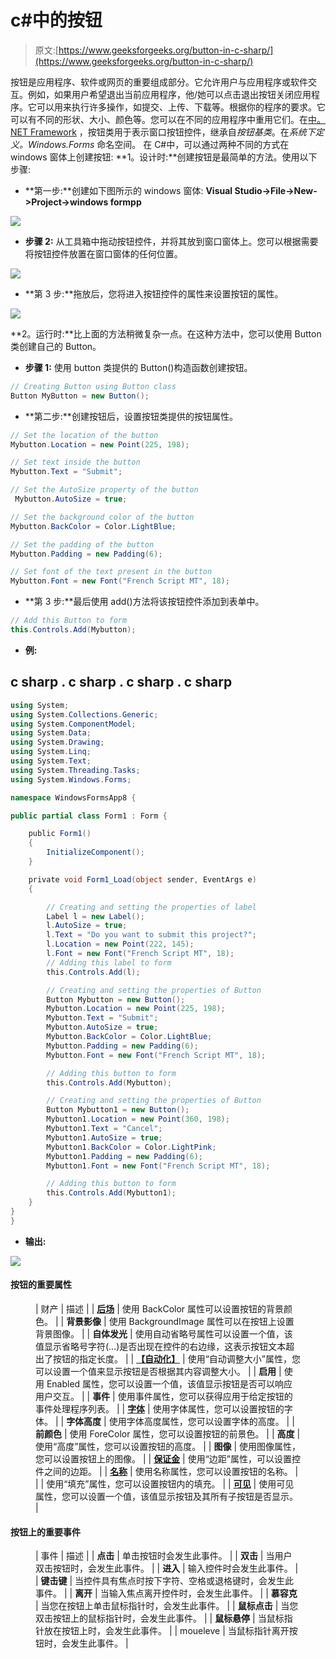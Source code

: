 # c#中的按钮

> 原文:[https://www.geeksforgeeks.org/button-in-c-sharp/](https://www.geeksforgeeks.org/button-in-c-sharp/)

按钮是应用程序、软件或网页的重要组成部分。它允许用户与应用程序或软件交互。例如，如果用户希望退出当前应用程序，他/她可以点击退出按钮关闭应用程序。它可以用来执行许多操作，如提交、上传、下载等。根据你的程序的要求。它可以有不同的形状、大小、颜色等。您可以在不同的应用程序中重用它们。在[中。NET Framework](https://www.geeksforgeeks.org/introduction-to-net-framework/) ，按钮类用于表示窗口按钮控件，继承自*按钮基类*。在*系统下定义。Windows.Forms* 命名空间。
在 C#中，可以通过两种不同的方式在 windows 窗体上创建按钮:
**1。设计时:**创建按钮是最简单的方法。使用以下步骤:

*   **第一步:**创建如下图所示的 windows 窗体:
    **Visual Studio->File->New->Project->windows formpp**

![](img/9889dfd1d09174ca813cf58170ab9cc8.png)

*   **步骤 2:** 从工具箱中拖动按钮控件，并将其放到窗口窗体上。您可以根据需要将按钮控件放置在窗口窗体的任何位置。

![](img/0b31a65af0d8e88d00c1bc1cbd4fff08.png)

*   **第 3 步:**拖放后，您将进入按钮控件的属性来设置按钮的属性。

![](img/4a0d8c6c3c033dced655e8e0e4d13616.png)

**2。运行时:**比上面的方法稍微复杂一点。在这种方法中，您可以使用 Button 类创建自己的 Button。

*   **步骤 1:** 使用 button 类提供的 Button()构造函数创建按钮。

```cs
// Creating Button using Button class
Button MyButton = new Button();
```

*   **第二步:**创建按钮后，设置按钮类提供的按钮属性。

```cs
// Set the location of the button
Mybutton.Location = new Point(225, 198);

// Set text inside the button
Mybutton.Text = "Submit";

// Set the AutoSize property of the button
 Mybutton.AutoSize = true;

// Set the background color of the button
Mybutton.BackColor = Color.LightBlue;

// Set the padding of the button
Mybutton.Padding = new Padding(6);

// Set font of the text present in the button
Mybutton.Font = new Font("French Script MT", 18);
```

*   **第 3 步:**最后使用 add()方法将该按钮控件添加到表单中。

```cs
// Add this Button to form
this.Controls.Add(Mybutton);
```

*   **例:**

## c sharp . c sharp . c sharp . c sharp

```cs
using System;
using System.Collections.Generic;
using System.ComponentModel;
using System.Data;
using System.Drawing;
using System.Linq;
using System.Text;
using System.Threading.Tasks;
using System.Windows.Forms;

namespace WindowsFormsApp8 {

public partial class Form1 : Form {

    public Form1()
    {
        InitializeComponent();
    }

    private void Form1_Load(object sender, EventArgs e)
    {

        // Creating and setting the properties of label
        Label l = new Label();
        l.AutoSize = true;
        l.Text = "Do you want to submit this project?";
        l.Location = new Point(222, 145);
        l.Font = new Font("French Script MT", 18);
        // Adding this label to form
        this.Controls.Add(l);

        // Creating and setting the properties of Button
        Button Mybutton = new Button();
        Mybutton.Location = new Point(225, 198);
        Mybutton.Text = "Submit";
        Mybutton.AutoSize = true;
        Mybutton.BackColor = Color.LightBlue;
        Mybutton.Padding = new Padding(6);
        Mybutton.Font = new Font("French Script MT", 18);

        // Adding this button to form
        this.Controls.Add(Mybutton);

        // Creating and setting the properties of Button
        Button Mybutton1 = new Button();
        Mybutton1.Location = new Point(360, 198);
        Mybutton1.Text = "Cancel";
        Mybutton1.AutoSize = true;
        Mybutton1.BackColor = Color.LightPink;
        Mybutton1.Padding = new Padding(6);
        Mybutton1.Font = new Font("French Script MT", 18);

        // Adding this button to form
        this.Controls.Add(Mybutton1);
    }
}
}
```

*   **输出:**

![](img/6f897197a7e9ff8be8386b7cb37bea83.png)

#### 按钮的重要属性

<figure class="table">

| 财产 | 描述 |
| [**后场**](https://www.geeksforgeeks.org/how-to-set-the-background-color-of-the-button-in-c-sharp/) | 使用 BackColor 属性可以设置按钮的背景颜色。 |
| **背景影像** | 使用 BackgroundImage 属性可以在按钮上设置背景图像。 |
| **自体发光** | 使用自动省略号属性可以设置一个值，该值显示省略号字符(…)是否出现在控件的右边缘，这表示按钮文本超出了按钮的指定长度。 |
| [**【自动化】**](https://www.geeksforgeeks.org/how-to-set-the-size-of-the-button-in-c-sharp/) | 使用“自动调整大小”属性，您可以设置一个值来显示按钮是否根据其内容调整大小。 |
| **启用** | 使用 Enabled 属性，您可以设置一个值，该值显示按钮是否可以响应用户交互。 |
| **事件** | 使用事件属性，您可以获得应用于给定按钮的事件处理程序列表。 |
| [**字体**](https://www.geeksforgeeks.org/how-to-set-the-font-of-the-button-in-c-sharp/) | 使用字体属性，您可以设置按钮的字体。 |
| **字体高度** | 使用字体高度属性，您可以设置字体的高度。 |
| **前颜色** | 使用 ForeColor 属性，您可以设置按钮的前景色。 |
| **高度** | 使用“高度”属性，您可以设置按钮的高度。 |
| **图像** | 使用图像属性，您可以设置按钮上的图像。 |
| [**保证金**](https://www.geeksforgeeks.org/how-to-set-the-margin-of-the-buttons-in-c-sharp/) | 使用“边距”属性，可以设置控件之间的边距。 |
| [**名称**](https://www.geeksforgeeks.org/how-to-set-the-name-of-the-button-in-c-sharp/) | 使用名称属性，您可以设置按钮的名称。 |
| [](https://www.geeksforgeeks.org/how-to-set-the-padding-of-the-button-in-c-sharp/) | 使用“填充”属性，您可以设置按钮内的填充。 |
| [**可见**](https://www.geeksforgeeks.org/how-to-set-the-visibility-of-the-button-in-c-sharp/) | 使用可见属性，您可以设置一个值，该值显示按钮及其所有子按钮是否显示。 |

</figure>

#### 按钮上的重要事件

<figure class="table">

| 事件 | 描述 |
| **点击** | 单击按钮时会发生此事件。 |
| **双击** | 当用户双击按钮时，会发生此事件。 |
| **进入** | 输入控件时会发生此事件。 |
| **键击键** | 当控件具有焦点时按下字符、空格或退格键时，会发生此事件。 |
| **离开** | 当输入焦点离开控件时，会发生此事件。 |
| **慕容克** | 当您在按钮上单击鼠标指针时，会发生此事件。 |
| **鼠标点击** | 当您双击按钮上的鼠标指针时，会发生此事件。 |
| **鼠标悬停** | 当鼠标指针放在按钮上时，会发生此事件。 |
| moueleve | 当鼠标指针离开按钮时，会发生此事件。 |

</figure>
